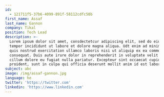 ```yaml
---
id:
  - 121711f5-37b6-4099-891f-58112cdfc58b
first_name: Assaf
last_name: Gannon
company: Tikal
position: Tech Lead
description: >-
  Lorem ipsum dolor sit amet, consdectetcur adipiscing elit, sed do eiusmod
  tempor incididunt ut labore et dolore magna aliqua. Udt enim ad minim veniam,
  quis nostrud exercitation ullamco laboris nisi ut aliquip ex ea commodo
  consequat. Duis aute irure dolor in reprehenderit in voluptate velit esse
  cillum dolore eu fugiat nulla pariatur. Excepteur sint occaecat cupidatat non
  proident, sunt in culpa qui officia deserunt mollit anim id est laborum.
subject: abc
image: /img/assaf-gannon.jpg
language: he
twitter: 'https://twitter.com'
linkedin: 'https://www.linkedin.com'
---
```


